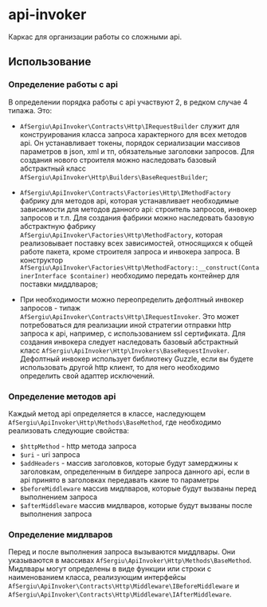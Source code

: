 # api-invoker
Каркас для организации работы со сложными api. 

## Использование
### Определение работы с api
В определении порядка работы с api участвуют 2, в редком случае 4 типажа. Это:
* `AfSergiu\ApiInvoker\Contracts\Http\IRequestBuilder` служит для конструирования класса запроса характерного для всех методов api. Он устанавливает токены, порядок сериализации массивов параметров в json, xml и тп, обязательные заголовки запросов.    Для создания нового строителя можно наследовать базовый абстрактный класс `AfSergiu\ApiInvoker\Http\Builders\BaseRequestBuilder`;
    
* `AfSergiu\ApiInvoker\Contracts\Factories\Http\IMethodFactory` фабрику для методов api, которая устанавливает необходимые зависимости для методов данного api: строитель запросов, инвокер запросов и т.п. Для создания фабрики можно наследовать базовую абстрактную фабрику `AfSergiu\ApiInvoker\Factories\Http\MethodFactory`, которая реализовывает поставку всех зависимостей, относящихся к общей работе пакета, кроме строителя запроса и инвокера запроса. В конструктор `AfSergiu\ApiInvoker\Factories\Http\MethodFactory::__construct(ContainerInterface $container)` необходимо передать контейнер для поставки миддлваров; 

* При необходимости можно переопределить дефолтный инвокер запросов - типаж `AfSergiu\ApiInvoker\Contracts\Http\IRequestInvoker`. Это может потребоваться для реализации иной стратегии отправки http запроса к api, например, с использованием ssl сертификата. Для создания инвокера следует наследовать базовый абстрактный класс `AfSergiu\ApiInvoker\Http\Invokers\BaseRequestInvoker`. Дефолтный инвокер использует библиотеку Guzzle, если вы будете использовать другой http клиент, то для него необходимо определить свой адаптер исключений.
### Определение методов api
 Каждый метод api определяется в классе, наследующем `AfSergiu\ApiInvoker\Http\Methods\BaseMethod`, где необходимо реализовать следующие свойства:
 * `$httpMethod` - http метода запроса
 * `$uri` - uri запроса
 * `$addHeaders` - массив заголовков, которые будут замерджины к заголовкам, определенным в билдере запроса данного api, если в api принято в заголовках передавать какие то параметры  
 * `$beforeMiddleware` массив мидлваров, которые будут вызваны перед выполнением запроса
 * `$afterMiddleware` массив мидлваров, которые будут вызваны после выполнения запроса
 ### Определение мидлваров
 Перед и после выполнения запроса вызываются миддлвары. Они указываются в массивах `AfSergiu\ApiInvoker\Http\Methods\BaseMethod`. Мидлвары могут определены в виде функции или строки с наименованием класса, реализующим интерфейсы `AfSergiu\ApiInvoker\Contracts\Http\Middleware\IBeforeMiddleware` и `AfSergiu\ApiInvoker\Contracts\Http\Middleware\IAfterMiddleware`.
 

